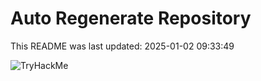 # Auto Regenerate Repository

This README was last updated: 2025-01-02 09:33:49

 ![TryHackMe](https://tryhackme.com/badge/533634)